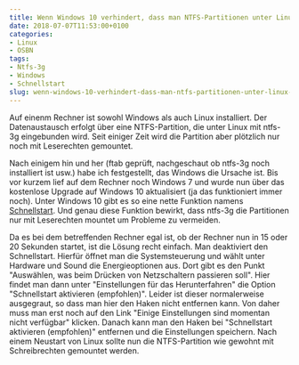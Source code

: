 ```yaml
---
title: Wenn Windows 10 verhindert, dass man NTFS-Partitionen unter Linux mit Schreibrechten mountet
date: 2018-07-07T11:53:00+0100
categories:
- Linux
- OSBN
tags:
- Ntfs-3g
- Windows
- Schnellstart
slug: wenn-windows-10-verhindert-dass-man-ntfs-partitionen-unter-linux-mit-schreibrechten-mountet
---
```

Auf einenm Rechner ist sowohl Windows als auch Linux installiert. Der Datenaustausch erfolgt über eine NTFS-Partition, die unter Linux mit ntfs-3g eingebunden wird. Seit einiger Zeit wird die Partition aber plötzlich nur noch mit Leserechten gemountet.

Nach einigem hin und her (ftab geprüft, nachgeschaut ob ntfs-3g noch installiert ist usw.) habe ich festgestellt, das Windows die Ursache ist. Bis vor kurzem lief auf dem Rechner noch Windows 7 und wurde nun über das kostenlose Upgrade auf Windows 10 aktualisiert (ja das funktioniert immer noch). Unter Windows 10 gibt es so eine nette Funktion namens [Schnellstart](http://www.soft-management.net/wp/2017/03/der-schnellstart-von-windows-10). Und genau diese Funktion bewirkt, dass ntfs-3g die Partitionen nur mit Leserechten mountet um Probleme zu vermeiden.

Da es bei dem betreffenden Rechner egal ist, ob der Rechner nun in 15 oder 20 Sekunden startet, ist die Lösung recht einfach. Man deaktiviert den Schnellstart. Hierfür öffnet man die Systemsteuerung und wählt unter Hardware und Sound die Energieoptionen aus. Dort gibt es den Punkt "Auswählen, was beim Drücken von Netzschaltern passieren soll". Hier findet man dann unter "Einstellungen für das Herunterfahren" die Option "Schnellstart aktivieren (empfohlen)". Leider ist dieser normalerweise ausgegraut, so dass man hier den Haken nicht entfernen kann. Von daher muss man erst noch auf den Link "Einige Einstellungen sind momentan nicht verfügbar" klicken. Danach kann man den Haken bei "Schnellstart aktivieren (empfohlen)" entfernen und die Einstellungen speichern. Nach einem Neustart von Linux sollte nun die NTFS-Partition wie gewohnt mit Schreibrechten gemountet werden.

